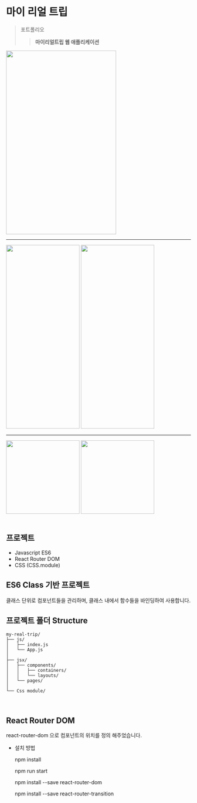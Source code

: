 마이 리얼 트립
===============

>포트폴리오 
>>**마이리얼트립 웹 애플리케이션**

<img width="300" height="500" src="https://user-images.githubusercontent.com/59439454/73727875-a698d100-4775-11ea-9318-5922763e7759.png">   

---------------------------------------------

<div>
  <img width="200" height="500" src="https://user-images.githubusercontent.com/59439454/73727877-a698d100-4775-11ea-99a1-a1fe5f76ec4c.png">
  <img width="200" height="500" src="https://user-images.githubusercontent.com/59439454/73727878-a698d100-4775-11ea-9699-7f7e74895658.png">
</div>   

---------------------------------------------

  <img width="200" src="https://user-images.githubusercontent.com/59439454/73727879-a7316780-4775-11ea-9f55-5560fa105ca3.png">
  <img width="200" src="https://user-images.githubusercontent.com/59439454/73727880-a7316780-4775-11ea-8aff-acb5f154bf02.png">

<br>
<br>

## 프로젝트

* Javascript ES6   
* React Router DOM   
* CSS (CSS.module)  

## ES6 Class 기반 프로젝트

클래스 단위로 컴포넌트들을 관리하며, 클래스 내에서 함수들을 바인딩하여 사용합니다.

## 프로젝트 폴더 Structure
```
my-real-trip/
├── js/
│   ├── index.js
│   └── App.js
│
├── jsx/
│   ├── components/
│   │   ├── containers/
│   │   └── layouts/
│   └── pages/
│
└── Css module/
```

<br>

## React Router DOM
react-router-dom 으로 컴포넌트의 위치를 정의 해주었습니다.

* 설치 방법

  npm install

  npm run start

  npm install --save react-router-dom

  npm install --save react-router-transition
  
